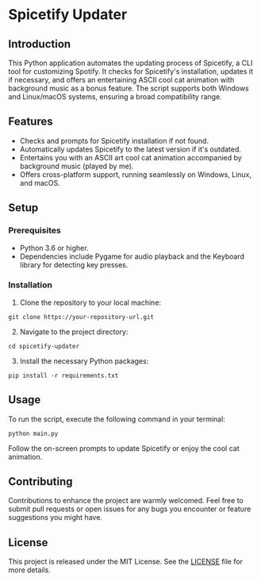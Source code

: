 # Spicetify Updater

## Introduction
This Python application automates the updating process of Spicetify, a CLI tool for customizing Spotify. It checks for Spicetify's installation, updates it if necessary, and offers an entertaining ASCII cool cat animation with background music as a bonus feature. The script supports both Windows and Linux/macOS systems, ensuring a broad compatibility range.

## Features
- Checks and prompts for Spicetify installation if not found.
- Automatically updates Spicetify to the latest version if it's outdated.
- Entertains you with an ASCII art cool cat animation accompanied by background music (played by me).
- Offers cross-platform support, running seamlessly on Windows, Linux, and macOS.

## Setup

### Prerequisites
- Python 3.6 or higher.
- Dependencies include Pygame for audio playback and the Keyboard library for detecting key presses.

### Installation
1. Clone the repository to your local machine:
```
git clone https://your-repository-url.git
```
2. Navigate to the project directory:
```
cd spicetify-updater
```
3. Install the necessary Python packages:
```
pip install -r requirements.txt
```

## Usage
To run the script, execute the following command in your terminal:
```
python main.py
```

Follow the on-screen prompts to update Spicetify or enjoy the cool cat animation.

## Contributing
Contributions to enhance the project are warmly welcomed. Feel free to submit pull requests or open issues for any bugs you encounter or feature suggestions you might have.

## License
This project is released under the MIT License. See the [LICENSE](LICENSE.txt) file for more details.
